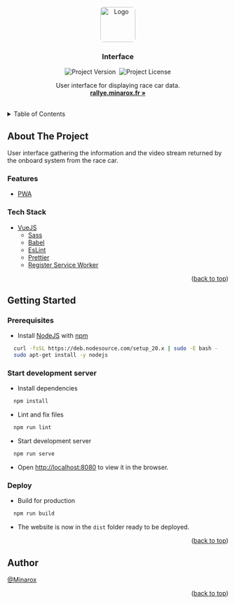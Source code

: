 <div id="top"></div>
<br />

<div align="center">
<a href="https://github.com/RaceCar/Interface">
    <img src="https://avatars.githubusercontent.com/u/134273283?s=80" alt="Logo" width="auto" height="80" style="border-radius: 8px">
</a>

<h3 align="center">Interface</h3>

![Project Version](https://img.shields.io/github/package-json/v/RaceCast/Interface?label=Version)&nbsp;
![Project License](https://img.shields.io/github/license/RaceCast/Interface?label=Licence)

  <p align="center">
    User interface for displaying race car data.
    <br />
    <a href="https://rallye.minarox.fr/"><strong>rallye.minarox.fr »</strong></a>
  </p>
</div>
<br />

<details>
  <summary>Table of Contents</summary>
  <ol>
    <li>
      <a href="#about-the-project">About The Project</a>
      <ul>
        <li><a href="#features">Features</a></li>
        <li><a href="#tech-stack">Tech Stack</a></li>
      </ul>
    </li>
    <li>
      <a href="#getting-started">Getting Started</a>
      <ul>
        <li><a href="#prerequisites">Prerequisites</a></li>
        <li><a href="#start-development-server">Start development server</a></li>
        <li><a href="#deploy">Deploy</a></li>
      </ul>
    </li>
    <li><a href="#roadmap">Roadmap</a></li>
    <li><a href="#feedback">Feedback</a></li>
    <li><a href="#author">Author</a></li>
  </ol>
</details>

## About The Project

User interface gathering the information and the video stream returned by the onboard system from the race car.

### Features

- [PWA](https://developer.mozilla.org/en-US/docs/Web/Progressive_web_apps)

### Tech Stack

- [VueJS](https://vuejs.org/)
    - [Sass](https://sass-lang.com/)
    - [Babel](https://babeljs.io/)
    - [EsLint](https://eslint.org/)
    - [Prettier](https://prettier.io/)
    - [Register Service Worker](https://www.npmjs.com/package/register-service-worker)

<p align="right">(<a href="#top">back to top</a>)</p>

## Getting Started

### Prerequisites

- Install [NodeJS](https://nodejs.org/) with [npm](https://www.npmjs.com/)

```bash
  curl -fsSL https://deb.nodesource.com/setup_20.x | sudo -E bash -
  sudo apt-get install -y nodejs
```

### Start development server
- Install dependencies
````bash
  npm install
````

- Lint and fix files
````bash
  npm run lint
````

- Start development server
````bash
  npm run serve
````

- Open [http://localhost:8080](http://localhost:8080) to view it in the browser.

### Deploy
- Build for production
````bash
  npm run build
````
- The website is now in the `dist` folder ready to be deployed.

<p align="right">(<a href="#top">back to top</a>)</p>

## Author

[@Minarox](https://www.github.com/Minarox)

<p align="right">(<a href="#top">back to top</a>)</p>
